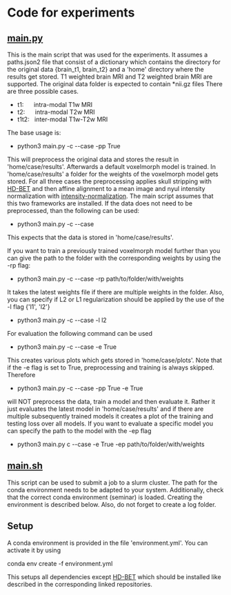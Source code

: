 # Code for experiments

## [main.py](main.py)

This is the main script that was used for the experiments. It assumes a paths.json2 file that consist of a dictionary
which contains the directory for the original data {brain_t1, brain_t2} and a 'home' directory where the results get stored. 
T1 weighted brain MRI and T2 weighted brain MRI are supported. The original data folder is expected to contain *nii.gz files
There are three possible cases.

- t1: &nbsp;&nbsp;&nbsp;&nbsp;  intra-modal T1w MRI
- t2:  &nbsp;&nbsp;&nbsp;&nbsp; intra-modal T2w MRI
- t1t2: &nbsp; inter-modal T1w-T2w MRI

The base usage is:

- python3 main.py -c --case -pp True

This will preprocess the original data and stores the result in 'home/case/results'. Afterwards a default voxelmorph model is
trained. In 'home/case/results' a folder for the weights of the voxelmorph model gets stored. For all three cases the preprocessing applies
skull stripping with [HD-BET](https://github.com/MIC-DKFZ/HD-BET) and then affine alignment to a mean image and nyul intensity
normalization with [intensity-normalization](https://github.com/jcreinhold/intensity-normalization). The main script
assumes that this two frameworks are installed. If the data does not need to be preprocessed,
than the following can be used:

- python3 main.py -c --case 

This expects that the data is stored in 'home/case/results'. 

If you want to train a previously trained
voxelmorph model further than you can give the path to the folder with the corresponding weights by using the -rp flag:

- python3 main.py -c --case -rp path/to/folder/with/weights

It takes the latest weights file if there are multiple weights in the folder. Also, you can specify if L2 or L1 regularization
should be applied by the use of the -l flag {'l1', 'l2'}

- python3 main.py -c --case -l l2

For evaluation the following command can be used

- python3 main.py -c --case -e True

This creates various plots which gets stored in 'home/case/plots'. Note that if the -e flag is set to True, 
preprocessing and training is always skipped. Therefore

- python3 main.py -c --case -pp True -e True

will NOT preprocess the data, train a model and then evaluate it. Rather it just evaluates the latest model in 
'home/case/results' and if there are multiple subsequently trained models it creates a plot of the training and testing
loss over all models. If you want to evaluate a specific model you can specify the path to the model with the -ep flag

- python3 main.py c --case -e True -ep path/to/folder/with/weights

## [main.sh](main.sh)

This script can be used to submit a job to a slurm cluster. The path for the conda environment needs to be adapted to 
your system. Additionally, check that the correct conda environment (seminar) is loaded. Creating the environment is 
described below. Also, do not forget to create a log folder.

## Setup

A conda environment is provided in the file 'environment.yml'. You can activate it by using

conda env create -f environment.yml
 
This setups all dependencies except [HD-BET](https://github.com/MIC-DKFZ/HD-BET)  which should be installed like 
described in the corresponding linked repositories.

